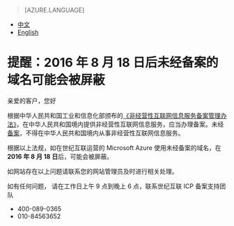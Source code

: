 <properties
	pageTitle=""
    description=""
    services=""
    documentationCenter=""
    authors=""
    manager=""
    editor=""
    tags=""/>

<tags ms.service="announcement" ms.date="08/2016" wacn.date="08/2016" wacn.lang="cn"/>

> [AZURE.LANGUAGE]
- [中文](/support/announcement/Domain-names/)
- [English](/support/announcement/Domain-names-en/)

# 提醒：2016 年 8 月 18 日后未经备案的域名可能会被屏蔽

亲爱的客户，您好 

根据中华人民共和国工业和信息化部颁布的[《非经营性互联网信息服务备案管理办法》](http://www.miitbeian.gov.cn/state/outPortal/queryMutualityDownloadInfo.action?id=11)，在中华人民共和国境内提供非经营性互联网信息服务，应当办理备案。未经[备案](/icp/)，不得在中华人民共和国境内从事非经营性互联网信息服务。

根据以上法规，如在世纪互联运营的 Microsoft Azure 使用未经备案的域名，在**2016 年 8 月 18 日**后，可能会被屏蔽。

如网站存在以上问题请联系您的网站管理员及时进行相关处理。

如有任何问题， 请在工作日上午 9 点到晚上 6 点，联系世纪互联 ICP 备案支持团队

* 400-089-0365
* 010-84563652
